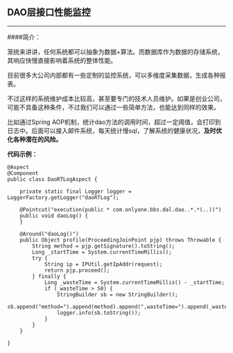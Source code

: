 ## DAO层接口性能监控

---

####简介：

笼统来讲讲，任何系统都可以抽象为数据+算法。而数据库作为数据的存储系统，其响应快慢直接影响着系统的整体性能。

目前很多大公司内部都有一些定制的监控系统，可以多维度采集数据，生成各种报表。

不过这样的系统维护成本比较高，甚至要专门的技术人员维护。如果是创业公司，可能不具备这种条件，不过我们可以通过一些简单方法，也能达到同样的效果。

比如通过Spring AOP机制，统计dao方法的调用时间，超过一定阈值，会打印到日志中。后面可以接入邮件系统，每天统计慢sql，了解系统的健康状况，**及时优化各种潜在的风险。**

**代码示例：**

```
@Aspect
@Component
public class DaoRTLogAspect {

    private static final Logger logger = LoggerFactory.getLogger("daoRTLog");

    @Pointcut("execution(public * com.onlyone.bbs.dal.dao..*.*(..))")
    public void daoLog() {
    }

    @Around("daoLog()")
    public Object profile(ProceedingJoinPoint pjp) throws Throwable {
        String method = pjp.getSignature().toString();
        Long _startTime = System.currentTimeMillis();
        try {
            String ip = IPUtil.getIpAddr(request);
            return pjp.proceed();
        } finally {
            Long _wasteTime = System.currentTimeMillis() - _startTime;
            if (_wasteTime > 50) {
                StringBuilder sb = new StringBuilder();
                sb.append("method=").append(method).append(",wasteTime=").append(_wasteTime);
                logger.info(sb.toString());
            }
        }
    }

}


```

